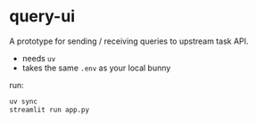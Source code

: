 # query-ui

A prototype for sending / receiving queries to upstream task API.

- needs `uv`
- takes the same `.env` as your local bunny

run:

```bash
uv sync
streamlit run app.py
```
